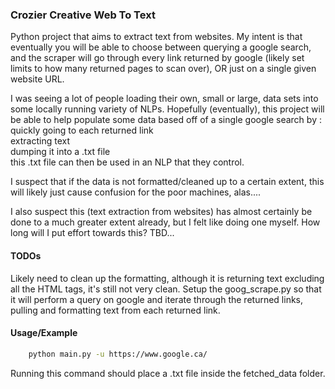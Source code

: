 ### Crozier Creative Web To Text

Python project that aims to extract text from websites. My intent is that eventually you will be able to choose between querying a google search, and the scraper will go through every link returned by google (likely set limits to how many returned pages to scan over), OR just on a single given website URL.

I was seeing a lot of people loading their own, small or large, data sets into some locally running variety of NLPs. Hopefully (eventually), this project will be able to help populate some data based off of a single google search by :  
quickly going to each returned link  
extracting text  
dumping it into a .txt file  
this .txt file can then be used in an NLP that they control.

I suspect that if the data is not formatted/cleaned up to a certain extent, this will likely just cause confusion for the poor machines, alas....

I also suspect this (text extraction from websites) has almost certainly be done to a much greater extent already, but I felt like doing one myself. How long will I put effort towards this? TBD...

#### TODOs

Likely need to clean up the formatting, although it is returning text excluding all the HTML tags, it's still not very clean.
Setup the goog_scrape.py so that it will perform a query on google and iterate through the returned links, pulling and formatting text from each returned link.

#### Usage/Example

```bash
    python main.py -u https://www.google.ca/
```

Running this command should place a .txt file inside the fetched_data folder.
